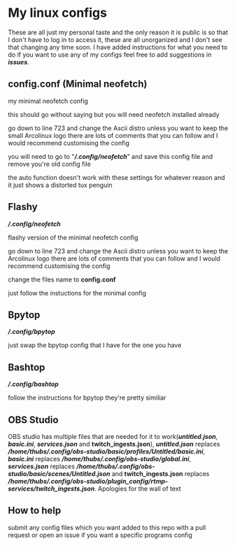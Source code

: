 # My linux configs

These are all just my personal taste and the only reason it is public is so that I don't have to log in to access it, these are all unorganized and I don't see that changing any time soon. I have added instructions for what you need to do if you want to use any of my configs feel free to add suggestions in **_issues_**. 

## config.conf (Minimal neofetch)

my minimal neofetch config

this should go without saying but you will need neofetch installed already

go down to line 723 and change the Ascii distro unless you want to keep the small Arcolinux logo there are lots of comments that you can follow and I would recommend customising the config

you will need to go to "**_/.config/neofetch_**" and save this config file and remove you're old config file

the auto function doesn't work with these settings for whatever reason and it just shows a distorted tux penguin


## Flashy

**_/.config/neofetch_**

flashy version of the minimal neofetch config

go down to line 723 and change the Ascii distro unless you want to keep the Arcolinux logo there are lots of comments that you can follow and I would recommend customising the config

change the files name to **config.conf**

just follow the instuctions for the minimal config


## Bpytop

**_/.config/bpytop_**

just swap the bpytop config that I have for the one you have


## Bashtop

**_/.config/bashtop_**

follow the instructions for bpytop they're pretty similiar

## OBS Studio

OBS studio has multiple files that are needed for it to work(**_untitled.json_**, **_basic.ini_**, **_services.json_** and **twitch_ingests.json**), **_untitled.json_** replaces **_/home/thubs/.config/obs-studio/basic/profiles/Untitled/basic.ini_**, **_basic.ini_** replaces **_/home/thubs/.config/obs-studio/global.ini_**, **_services.json_** replaces **_/home/thubs/.config/obs-studio/basic/scenes/Untitled.json_** and **twitch_ingests.json** replaces **_/home/thubs/.config/obs-studio/plugin_config/rtmp-services/twitch_ingests.json_**. Apologies for the wall of text

## How to help

submit any config files which you want added to this repo with a pull request or open an issue if you want a specific programs config
